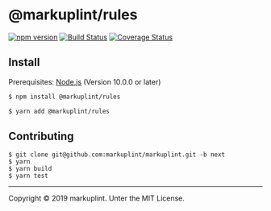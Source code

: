 # @markuplint/rules

[![npm version](https://badge.fury.io/js/%40markuplint%2Frules.svg)](https://www.npmjs.com/package/@markuplint/rules)
[![Build Status](https://travis-ci.org/markuplint/markuplint.svg?branch=next)](https://travis-ci.org/markuplint/markuplint)
[![Coverage Status](https://coveralls.io/repos/github/markuplint/markuplint/badge.svg?branch=next)](https://coveralls.io/github/markuplint/markuplint?branch=next)

## Install

Prerequisites: [Node.js](https://nodejs.org) (Version 10.0.0 or later)

```sh
$ npm install @markuplint/rules

$ yarn add @markuplint/rules
```

## Contributing

```
$ git clone git@github.com:markuplint/markuplint.git -b next
$ yarn
$ yarn build
$ yarn test
```

---

Copyright &copy; 2019 markuplint. Unter the MIT License.
